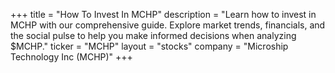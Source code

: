 +++
title = "How To Invest In MCHP"
description = "Learn how to invest in MCHP with our comprehensive guide. Explore market trends, financials, and the social pulse to help you make informed decisions when analyzing $MCHP."
ticker = "MCHP"
layout = "stocks"
company = "Microship Technology Inc (MCHP)"
+++

